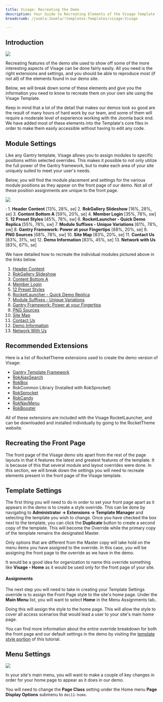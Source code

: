 ```yaml
---
title: Visage: Recreating the Demo
description: Your Guide to Recreating Elements of the Visage Template for Joomla
breadcrumb: /joomla:Joomla/!templates:Templates/visage:Visage

---
```


Introduction
-----

![][Visage2]

Recreating features of the demo site used to show off some of the more interesting aspects of Visage can be done fairly easily. All you need is the right extensions and settings, and you should be able to reproduce most (if not all) of the elements found in our demo site. 

Below, we will break down some of these elements and give you the information you need to know to recreate them on your own site using the Visage Template.

Keep in mind that a lot of the detail that makes our demos look so good are the result of many hours of hard work by our team, and some of them will require a moderate level of experience working with the Joomla back end. We have added most of these elements into the Template's core files in order to make them easily accessible without having to edit any code.

Module Settings
-----

Like any Gantry template, Visage allows you to assign modules to specific positions within selected overrides. This makes it possible to not only utilize the full power of the Gantry framework, but to make each area of your site uniquely suited to meet your user's needs.

Below, you will find the module placement and settings for the various module positions as they appear on the front page of our demo. Not all of these position assignments are unique to the front page.

![][Visage]

:   1. **Header Content**  [13%, 28%, se]
    2. **RokGallery Slideshow**  [16%, 28%, se]
    3. **Content Bottom A**  [59%, 20%, se]
    4. **Member Login** [35%, 78%, sw]
    5. **12 Preset Styles** [45%, 78%, sw]
    6. **RocketLauncher - Quick Demo Replica** [55%, 78%, sw]
    7. **Module Suffixes - Unique Variations** [61%, 78%, sw]
    8. **Gantry Framework: Power at your Fingertips** [68%, 20%, se]
    9. **PNG Sources** [68%, 78%, sw]
    10. **Site Map** [83%, 20%, se]
    11. **Contact Us** [83%, 31%, se]
    12. **Demo Information** [83%, 45%, se]
    13. **Network with Us** [83%, 67%, se]

We have detailed how to recreate the individual modules pictured above in the links below.

1. [Header Content][module1]
2. [RokGallery Slideshow][module2]
3. [Content Bottom A][module3]
4. [Member Login][module4]
5. [12 Preset Styles][module5]
6. [RocketLauncher - Quick Demo Replica][module6]
7. [Module Suffixes - Unique Variations][module7]
8. [Gantry Framework: Power at your Fingertips][module8]
9. [PNG Sources][module9]
10. [Site Map][module10]
11. [Contact Us][module11]
12. [Demo Information][module12]
13. [Network With Us][module13]

Recommended Extensions
-----

Here is a list of RocketTheme extensions used to create the demo version of Visage:

* [Gantry Template Framework][gantry]
* [RokAjaxSearch][rokajaxsearch]
* [RokBox][rokbox]
* RokCommon Library (Installed with RokSprocket)
* [RokSprocket][roksprocket]
* [RokCandy][rokcandy]
* [RokNavMenu][roknavmenu]
* [RokBooster][rokbooster]

All of these extensions are included with the Visage RocketLauncher, and can be downloaded and installed individually by going to the RocketTheme website.

Recreating the Front Page
-----

The front page of the Visage demo sits apart from the rest of the page layouts in that it features the latest and greatest features of the template. It is because of this that several module and layout overrides were done. In this section, we will break down the settings you will need to recreate elements present in the front page of the Visage template.

Template Settings
-----

The first thing you will need to do in order to set your front page apart as it appears in the demo is to create a style override. This can be done by navigating to **Administrator -> Extensions -> Template Manager** and selecting the template you wish to change.  Once you have checked the box next to the template, you can click the **Duplicate** button to create a second copy of the template. This will become the Override while the primary copy of the template remains the designated Master.

Only options that are different from the Master copy will take hold on the menu items you have assigned to the override. In this case, you will be assigning the front page to the override as we have in the demo.

It would be a good idea for organization to name this override something like **Visage - Home** as it would be used only for the front page of your site.

#### Assignments

The next step you will need to take in creating your Template Settings override is to assign the Front Page style to the site's home page. Under the **Main Menu** list, you will want to select **Home** in the Menu Assignments tab..

Doing this will assign the style to the home page. This will allow the style to cover all access scenarios that would lead a user to your site's main home page.

You can find more information about the entire override breakdown for both the front page and our default settings in the demo by visiting the [template style portion][demooverride] of this tutorial.

Menu Settings
-----

![][mainmenu]

In your site's main menu, you will want to make a couple of key changes in order for your home page to appear as it does in our demo.

You will need to change the **Page Class** setting under the Home menu **Page Display Options** submenu to `dec11-home`.

[gantry]: http://gantry-framework.org/download
[rokajaxsearch]: http://www.rockettheme.com/joomla/extensions/rokajaxsearch
[rokbox]: http://www.rockettheme.com/joomla/extensions/rokbox
[roksprocket]: http://www.rockettheme.com/joomla/extensions/roksprocket
[Visage]: assets/visage2.jpeg
[Visage2]: assets/visage.jpeg
[demooverride]: demo_override.md
[roknavmenu]: http://www.rockettheme.com/joomla/extensions/roknavmenu
[rokbooster]: http://www.rockettheme.com/joomla/extensions/rokbooster
[rokcandy]: http://www.rockettheme.com/joomla/extensions/rokcandy
[module1]: demo_module_1.md
[module2]: demo_module_2.md
[module3]: demo_module_3.md
[module4]: demo_module_4.md
[module5]: demo_module_5.md
[module6]: demo_module_6.md
[module7]: demo_module_7.md
[module8]: demo_module_8.md
[module9]: demo_module_9.md
[module10]: demo_module_10.md
[module11]: demo_module_11.md
[module12]: demo_module_12.md
[module13]: demo_module_13.md
[module14]: demo_module_14.md
[module15]: demo_module_15.md
[mainmenu]: assets/menu_1.jpg
[icons]: http://fortawesome.github.io/Font-Awesome/icons/
[article]: assets/article.jpg